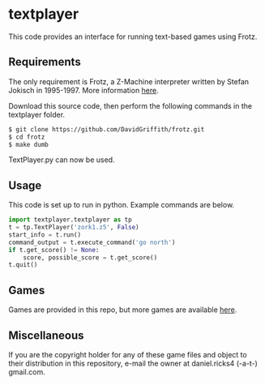 
# textplayer

This code provides an interface for running text-based games using Frotz.

## Requirements

The only requirement is Frotz, a Z-Machine interpreter written by Stefan Jokisch in 1995-1997. More information [here](http://frotz.sourceforge.net/).

Download this source code, then perform the following commands in the textplayer folder.

```bash
$ git clone https://github.com/DavidGriffith/frotz.git
$ cd frotz
$ make dumb
```

TextPlayer.py can now be used.

## Usage

This code is set up to run in python. Example commands are below.

```python
import textplayer.textplayer as tp
t = tp.TextPlayer('zork1.z5', False)
start_info = t.run()
command_output = t.execute_command('go north')
if t.get_score() != None:
    score, possible_score = t.get_score()
t.quit()
```

## Games

Games are provided in this repo, but more games are available [here](http://www.ifarchive.org/indexes/if-archiveXgamesXzcode.html).

## Miscellaneous

If you are the copyright holder for any of these game files and object to their distribution in this repository, e-mail the owner at daniel.ricks4 (-a-t-) gmail.com.
